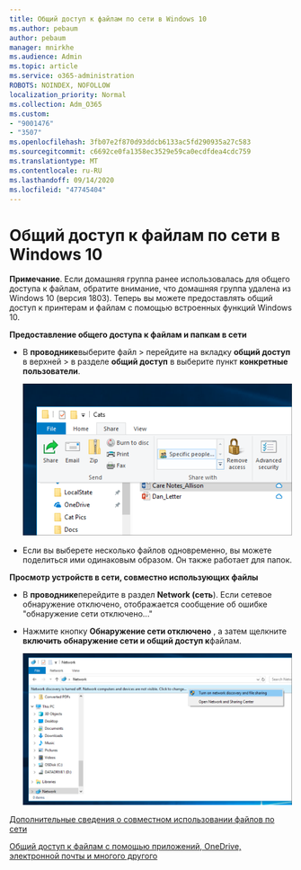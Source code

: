 ```yaml
---
title: Общий доступ к файлам по сети в Windows 10
ms.author: pebaum
author: pebaum
manager: mnirkhe
ms.audience: Admin
ms.topic: article
ms.service: o365-administration
ROBOTS: NOINDEX, NOFOLLOW
localization_priority: Normal
ms.collection: Adm_O365
ms.custom:
- "9001476"
- "3507"
ms.openlocfilehash: 3fb07e2f870d93ddcb6133ac5fd290935a27c583
ms.sourcegitcommit: c6692ce0fa1358ec3529e59ca0ecdfdea4cdc759
ms.translationtype: MT
ms.contentlocale: ru-RU
ms.lasthandoff: 09/14/2020
ms.locfileid: "47745404"
---
```

# <a name="file-sharing-over-a-network-in-windows-10"></a>Общий доступ к файлам по сети в Windows 10

**Примечание**. Если домашняя группа ранее использовалась для общего доступа к файлам, обратите внимание, что домашняя группа удалена из Windows 10 (версия 1803). Теперь вы можете предоставлять общий доступ к принтерам и файлам с помощью встроенных функций Windows 10.

**Предоставление общего доступа к файлам и папкам в сети**

- В **проводнике**выберите файл > перейдите на вкладку **общий доступ** в верхней > в разделе **общий доступ** в выберите пункт **конкретные пользователи**.

    ![Предоставление общего доступа к файлу определенным пользователям.](media/share-with-specific-people.png)
          
- Если вы выберете несколько файлов одновременно, вы можете поделиться ими одинаковым образом. Он также работает для папок.

**Просмотр устройств в сети, совместно использующих файлы**

- В **проводнике**перейдите в раздел **Network (сеть**). Если сетевое обнаружение отключено, отображается сообщение об ошибке "обнаружение сети отключено..."

- Нажмите кнопку **Обнаружение сети отключено** , а затем щелкните **включить обнаружение сети и общий доступ к**файлам.

    ![Включите обнаружение сети и общий доступ к файлам.](media/turn-on-network-discovery.png)

[Дополнительные сведения о совместном использовании файлов по сети](https://support.microsoft.com/help/4092694/windows-10-file-sharing-over-a-network)

[Общий доступ к файлам с помощью приложений, OneDrive, электронной почты и многого другого](https://support.microsoft.com/help/4027674/windows-10-share-files-in-file-explorer)
